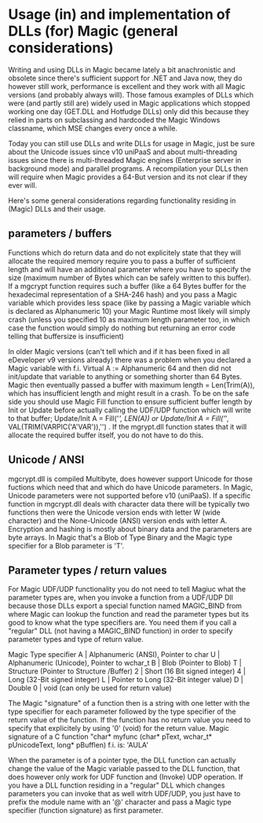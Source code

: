 # Usage (in) and implementation of DLLs (for) Magic (general considerations)
Writing and using DLLs in Magic became lately a bit anachronistic and obsolete since there's sufficient support for .NET and Java now, they do however still work, performance is excellent and they work with all Magic versions (and probably always will). Those famous examples of DLLs which were (and partly still are) widely used in Magic applications which stopped working one day (GET.DLL and Hotfudge DLLs) only did this because they relied in parts on subclassing and hardcoded the Magic Windows classname, which MSE changes every once a while. 
  
Today you can still use DLLs and write DLLs for usage in Magic, just be sure about the Unicode issues since v10 uniPaaS and about multi-threading issues since there is multi-threaded Magic engines (Enterprise server in background mode) and parallel programs. A recompilation your DLLs then will require when Magic provides a 64-But version and its not clear if they ever will.

Here's some general considerations regarding functionality residing in (Magic) DLLs and their usage. 

 
## parameters / buffers
Functions which do return data and do not explicitely state that they will allocate the required memory require you to pass a buffer of 
sufficient length and will have an additional parameter where you have to specify the size (maximum number of Bytes which can be safely 
written to this buffer). If a mgcrypt function requires such a buffer (like a 64 Bytes buffer for the hexadecimal representation of a SHA-246 hash) 
and you pass a Magic variable which provides less space (like by passing a Magic variable which is declared as Alphanumeric 10) your Magic Runtime 
most likely will simply crash (unless you specified 10 as maximum length parameter too, in which case the function would simply do nothing 
but returning an error code telling that buffersize is insufficient)  

In older Magic versions (can't tell which and if it has been fixed in all eDeveloper v9 versions already) there was a problem when you 
declared a Magic variable with f.i. Virtual A := Alphanumeric 64 and then did not init/update that variable to anything or something shorter than 64 Bytes. 
Magic then eventually passed a buffer with maximum length = Len(Trim(A)), which has insufficient length and might result in a crash. 
To be on the safe side you should use Magic Fill function to ensure sufficient buffer length by Init or Update before actually calling the 
UDF/UDP function which will write to that buffer; Update/Init A = Fill('*', LEN(A)) or Update/Init A = Fill('*', VAL(TRIM(VARPIC('A'VAR')),'') . If the mgrypt.dll function states that it will allocate the required buffer itself, you do not have to do this.

## Unicode / ANSI
mgcrypt.dll is compiled Multibyte, does however support Unicode for those fuctions which need that and which do have Unicode parameters. 
In Magic, Unicode parameters were not supported before v10 (uniPaaS). If a specific function in mgcrypt.dll deals with character data there will be typically two functions then were the Unicode version ends with letter W (wide character) and the None-Unicode (ANSI) version ends 
with letter A.  Encryption and hashing is mostly about binary data and the parameters are byte arrays. In Magic that's a Blob of Type Binary and the Magic type specifier for a Blob parameter is 'T'. 
  
## Parameter types / return values
For Magic UDF/UDP functionality you do not need to tell Magiuc what the parameter types are, when you invoke a function from a UDF/UDP Dll 
because those DLLs export a special function named MAGIC_BIND from where Magic can lookup the function and read the parameter types but its 
good to know what the type specifiers are. You need them if you call a "regular" DLL (not having a MAGIC_BIND function) in order to specify 
parameter types and type of return value.

Magic Type specifier
A | Alphanumeric (ANSI), Pointer to char
U | Alphanumeric (Unicode), Pointer to wchar_t
B | Blob (Pointer to Blob)
T | Structure (Pointer to Structure /Buffer)
2 | Short (16 Bit signed integer)
4 | Long (32-Bit signed integer)
L | Pointer to Long (32-Bit integer value)
D | Double 
0 | void (can only be used for return value)

The Magic "signature" of a function then is a string with one letter with the type specifier for each parameter followed by the type specifier of the return value of the function. If the function has no return value you need to specify that explicitely by using '0' 
(void) for the return value. Magic signature of a C function "char* myfunc (char* pText, wchar_t* pUnicodeText, long* pBufflen) f.i. is: 'AULA'

When the parameter is of a pointer type, the DLL function can actually change the value of the Magic variable passed to the DLL function, that does however only work for UDF function and (Invoke) UDP operation. If you have a DLL function residing in a "regular" DLL which changes parameters you can invoke that as well witrh UDF/UDP, you just have to prefix the module name with an '@' character and pass a Magic type specifier (function signature) as first parameter.   


